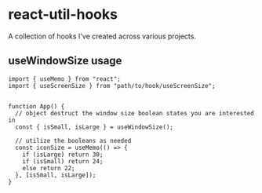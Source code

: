# react-util-hooks
A collection of hooks I've created across various projects.


## useWindowSize usage
```tsx
import { useMemo } from "react";
import { useScreenSize } from "path/to/hook/useScreenSize";


function App() {
  // object destruct the window size boolean states you are interested in
  const { isSmall, isLarge } = useWindowSize();

  // utilize the booleans as needed
  const iconSize = useMemo(() => {
    if (isLarge) return 30;
    if (isSmall) return 24;
    else return 22;
  }, [isSmall, isLarge]);
}
```
